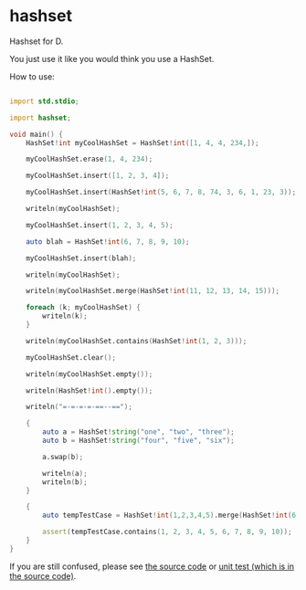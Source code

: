 # hashset
 Hashset for D.

You just use it like you would think you use a HashSet.

How to use:
```D

import std.stdio;

import hashset;

void main() {
	HashSet!int myCoolHashSet = HashSet!int([1, 4, 4, 234,]);

	myCoolHashSet.erase(1, 4, 234);

	myCoolHashSet.insert([1, 2, 3, 4]);

	myCoolHashSet.insert(HashSet!int(5, 6, 7, 8, 74, 3, 6, 1, 23, 3));

	writeln(myCoolHashSet);

	myCoolHashSet.insert(1, 2, 3, 4, 5);

	auto blah = HashSet!int(6, 7, 8, 9, 10);

	myCoolHashSet.insert(blah);

	writeln(myCoolHashSet);

	writeln(myCoolHashSet.merge(HashSet!int(11, 12, 13, 14, 15)));

	foreach (k; myCoolHashSet) {
		writeln(k);
	}

	writeln(myCoolHashSet.contains(HashSet!int(1, 2, 3)));

	myCoolHashSet.clear();

	writeln(myCoolHashSet.empty());

	writeln(HashSet!int().empty());

	writeln("=-=-=-=-==--==");

	{
		auto a = HashSet!string("one", "two", "three");
		auto b = HashSet!string("four", "five", "six");

		a.swap(b);

		writeln(a);
		writeln(b);
	}

    {
        auto tempTestCase = HashSet!int(1,2,3,4,5).merge(HashSet!int(6, 7, 8, 9, 10));

        assert(tempTestCase.contains(1, 2, 3, 4, 5, 6, 7, 8, 9, 10));
    }
}
```

If you are still confused, please see [the source code](https://github.com/jordan4ibanez/hashset/blob/main/source/hashset.d) or [unit test (which is in the source code)](https://github.com/jordan4ibanez/hashset/blob/main/source/hashset.d#L250).